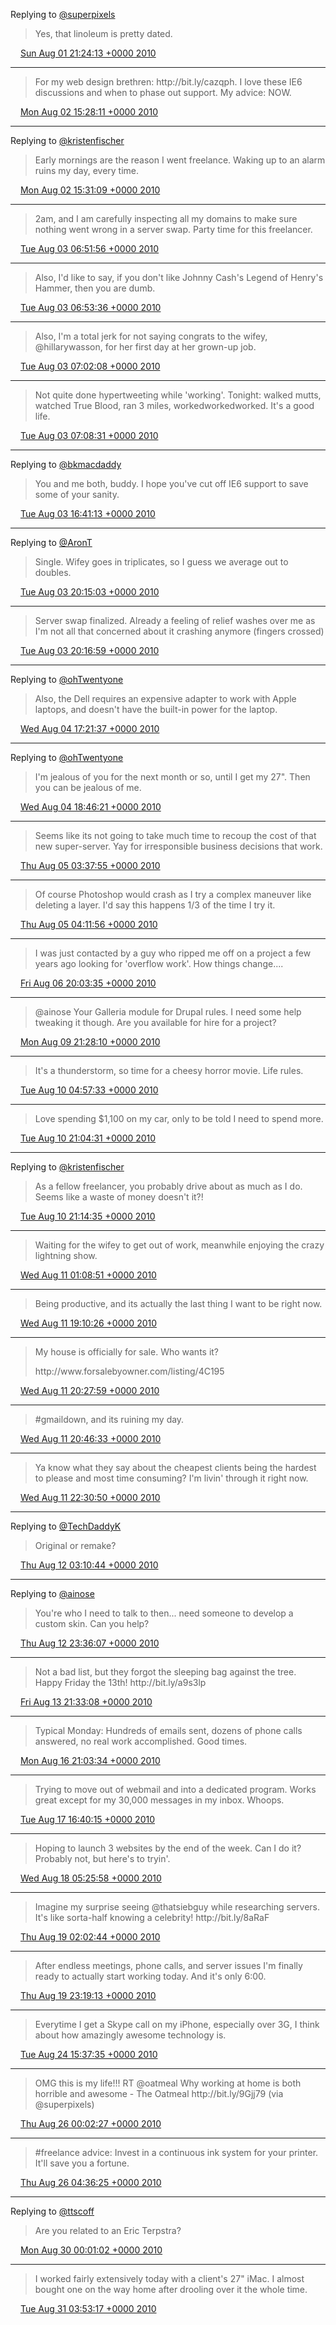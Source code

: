 Replying to [@superpixels](https://twitter.com/superpixels/status/20085735973)

> Yes, that linoleum is pretty dated\.

<img src="../../media/tweet.ico" width="12" /> [Sun Aug 01 21:24:13 +0000 2010](https://twitter.com/timwasson/status/20088657936)

----

> For my web design brethren: http://bit\.ly/cazqph\. I love these IE6 discussions and when to phase out support\. My advice: NOW\.

<img src="../../media/tweet.ico" width="12" /> [Mon Aug 02 15:28:11 +0000 2010](https://twitter.com/timwasson/status/20147367787)

----

Replying to [@kristenfischer](https://twitter.com/@kristenfischer/status/20146883587)

> Early mornings are the reason I went freelance\. Waking up to an alarm ruins my day, every time\.

<img src="../../media/tweet.ico" width="12" /> [Mon Aug 02 15:31:09 +0000 2010](https://twitter.com/timwasson/status/20147568821)

----

> 2am, and I am carefully inspecting all my domains to make sure nothing went wrong in a server swap\. Party time for this freelancer\.

<img src="../../media/tweet.ico" width="12" /> [Tue Aug 03 06:51:56 +0000 2010](https://twitter.com/timwasson/status/20202865344)

----

> Also, I'd like to say, if you don't like Johnny Cash's Legend of Henry's Hammer, then you are dumb\.

<img src="../../media/tweet.ico" width="12" /> [Tue Aug 03 06:53:36 +0000 2010](https://twitter.com/timwasson/status/20202934739)

----

> Also, I'm a total jerk for not saying congrats to the wifey, @hillarywasson, for her first day at her grown\-up job\.

<img src="../../media/tweet.ico" width="12" /> [Tue Aug 03 07:02:08 +0000 2010](https://twitter.com/timwasson/status/20203306522)

----

> Not quite done hypertweeting while 'working'\. Tonight: walked mutts, watched True Blood, ran 3 miles, workedworkedworked\. It's a good life\.

<img src="../../media/tweet.ico" width="12" /> [Tue Aug 03 07:08:31 +0000 2010](https://twitter.com/timwasson/status/20203571423)

----

Replying to [@bkmacdaddy](https://twitter.com/bkmacdaddy/status/20233633117)

> You and me both, buddy\. I hope you've cut off IE6 support to save some of your sanity\.

<img src="../../media/tweet.ico" width="12" /> [Tue Aug 03 16:41:13 +0000 2010](https://twitter.com/timwasson/status/20234628113)

----

Replying to [@AronT](https://twitter.com/@AronT/status/20245702553)

> Single\. Wifey goes in triplicates, so I guess we average out to doubles\.

<img src="../../media/tweet.ico" width="12" /> [Tue Aug 03 20:15:03 +0000 2010](https://twitter.com/timwasson/status/20247263797)

----

> Server swap finalized\. Already a feeling of relief washes over me as I'm not all that concerned about it crashing anymore \(fingers crossed\)

<img src="../../media/tweet.ico" width="12" /> [Tue Aug 03 20:16:59 +0000 2010](https://twitter.com/timwasson/status/20247376196)

----

Replying to [@ohTwentyone](https://twitter.com/ohTwentyone/status/20317721329)

> Also, the Dell requires an expensive adapter to work with Apple laptops, and doesn't have the built\-in power for the laptop\.

<img src="../../media/tweet.ico" width="12" /> [Wed Aug 04 17:21:37 +0000 2010](https://twitter.com/timwasson/status/20319906573)

----

Replying to [@ohTwentyone](https://twitter.com/ohTwentyone/status/20324442983)

> I'm jealous of you for the next month or so, until I get my 27"\. Then you can be jealous of me\.

<img src="../../media/tweet.ico" width="12" /> [Wed Aug 04 18:46:21 +0000 2010](https://twitter.com/timwasson/status/20324978711)

----

> Seems like its not going to take much time to recoup the cost of that new super\-server\. Yay for irresponsible business decisions that work\.

<img src="../../media/tweet.ico" width="12" /> [Thu Aug 05 03:37:55 +0000 2010](https://twitter.com/timwasson/status/20358401635)

----

> Of course Photoshop would crash as I try a complex maneuver like deleting a layer\. I'd say this happens 1/3 of the time I try it\.

<img src="../../media/tweet.ico" width="12" /> [Thu Aug 05 04:11:56 +0000 2010](https://twitter.com/timwasson/status/20360542909)

----

> I was just contacted by a guy who ripped me off on a project a few years ago looking for 'overflow work'\. How things change\.\.\.\.

<img src="../../media/tweet.ico" width="12" /> [Fri Aug 06 20:03:35 +0000 2010](https://twitter.com/timwasson/status/20495174686)

----

> @ainose Your Galleria module for Drupal rules\. I need some help tweaking it though\. Are you available for hire for a project?

<img src="../../media/tweet.ico" width="12" /> [Mon Aug 09 21:28:10 +0000 2010](https://twitter.com/timwasson/status/20738253810)

----

> It's a thunderstorm, so time for a cheesy horror movie\. Life rules\.

<img src="../../media/tweet.ico" width="12" /> [Tue Aug 10 04:57:33 +0000 2010](https://twitter.com/timwasson/status/20768765312)

----

> Love spending $1,100 on my car, only to be told I need to spend more\.

<img src="../../media/tweet.ico" width="12" /> [Tue Aug 10 21:04:31 +0000 2010](https://twitter.com/timwasson/status/20825292268)

----

Replying to [@kristenfischer](https://twitter.com/@kristenfischer/status/20825563731)

> As a fellow freelancer, you probably drive about as much as I do\. Seems like a waste of money doesn't it?\!

<img src="../../media/tweet.ico" width="12" /> [Tue Aug 10 21:14:35 +0000 2010](https://twitter.com/timwasson/status/20825976564)

----

> Waiting for the wifey to get out of work, meanwhile enjoying the crazy lightning show\.

<img src="../../media/tweet.ico" width="12" /> [Wed Aug 11 01:08:51 +0000 2010](https://twitter.com/timwasson/status/20842058676)

----

> Being productive, and its actually the last thing I want to be right now\.

<img src="../../media/tweet.ico" width="12" /> [Wed Aug 11 19:10:26 +0000 2010](https://twitter.com/timwasson/status/20909320409)

----

> My house is officially for sale\. Who wants it?  
>   
> http://www\.forsalebyowner\.com/listing/4C195

<img src="../../media/tweet.ico" width="12" /> [Wed Aug 11 20:27:59 +0000 2010](https://twitter.com/timwasson/status/20914157991)

----

> \#gmaildown, and its ruining my day\.

<img src="../../media/tweet.ico" width="12" /> [Wed Aug 11 20:46:33 +0000 2010](https://twitter.com/timwasson/status/20915319446)

----

> Ya know what they say about the cheapest clients being the hardest to please and most time consuming? I'm livin' through it right now\.

<img src="../../media/tweet.ico" width="12" /> [Wed Aug 11 22:30:50 +0000 2010](https://twitter.com/timwasson/status/20922178103)

----

Replying to [@TechDaddyK](https://twitter.com/TechDaddyK/status/20939493796)

> Original or remake?

<img src="../../media/tweet.ico" width="12" /> [Thu Aug 12 03:10:44 +0000 2010](https://twitter.com/timwasson/status/20941313959)

----

Replying to [@ainose](https://twitter.com/@ainose/status/20962667995)

> You're who I need to talk to then\.\.\. need someone to develop a custom skin\. Can you help?

<img src="../../media/tweet.ico" width="12" /> [Thu Aug 12 23:36:07 +0000 2010](https://twitter.com/timwasson/status/21015315888)

----

> Not a bad list, but they forgot the sleeping bag against the tree\. Happy Friday the 13th\! http://bit\.ly/a9s3lp

<img src="../../media/tweet.ico" width="12" /> [Fri Aug 13 21:33:08 +0000 2010](https://twitter.com/timwasson/status/21097082237)

----

> Typical Monday: Hundreds of emails sent, dozens of phone calls answered, no real work accomplished\. Good times\.

<img src="../../media/tweet.ico" width="12" /> [Mon Aug 16 21:03:34 +0000 2010](https://twitter.com/timwasson/status/21344620159)

----

> Trying to move out of webmail and into a dedicated program\. Works great except for my 30,000 messages in my inbox\. Whoops\.

<img src="../../media/tweet.ico" width="12" /> [Tue Aug 17 16:40:15 +0000 2010](https://twitter.com/timwasson/status/21416757703)

----

> Hoping to launch 3 websites by the end of the week\. Can I do it? Probably not, but here's to tryin'\.

<img src="../../media/tweet.ico" width="12" /> [Wed Aug 18 05:25:58 +0000 2010](https://twitter.com/timwasson/status/21465660081)

----

> Imagine my surprise seeing @thatsiebguy while researching servers\. It's like sorta\-half knowing a celebrity\! http://bit\.ly/8aRaF

<img src="../../media/tweet.ico" width="12" /> [Thu Aug 19 02:02:44 +0000 2010](https://twitter.com/timwasson/status/21539787988)

----

> After endless meetings, phone calls, and server issues I'm finally ready to actually start working today\. And it's only 6:00\.

<img src="../../media/tweet.ico" width="12" /> [Thu Aug 19 23:19:13 +0000 2010](https://twitter.com/timwasson/status/21616162850)

----

> Everytime I get a Skype call on my iPhone, especially over 3G, I think about how amazingly awesome technology is\.

<img src="../../media/tweet.ico" width="12" /> [Tue Aug 24 15:37:35 +0000 2010](https://twitter.com/timwasson/status/22009906424)

----

> OMG this is my life\!\!\! RT @oatmeal Why working at home is both horrible and awesome \- The Oatmeal http://bit\.ly/9Gjj79 \(via @superpixels\)

<img src="../../media/tweet.ico" width="12" /> [Thu Aug 26 00:02:27 +0000 2010](https://twitter.com/timwasson/status/22131173476)

----

> \#freelance advice: Invest in a continuous ink system for your printer\. It'll save you a fortune\.

<img src="../../media/tweet.ico" width="12" /> [Thu Aug 26 04:36:25 +0000 2010](https://twitter.com/timwasson/status/22150400297)

----

Replying to [@ttscoff](https://twitter.com/ttscoff/status/22463348598)

> Are you related to an Eric Terpstra?

<img src="../../media/tweet.ico" width="12" /> [Mon Aug 30 00:01:02 +0000 2010](https://twitter.com/timwasson/status/22478504253)

----

> I worked fairly extensively today with a client's 27" iMac\. I almost bought one on the way home after drooling over it the whole time\.

<img src="../../media/tweet.ico" width="12" /> [Tue Aug 31 03:53:17 +0000 2010](https://twitter.com/timwasson/status/22584992197)